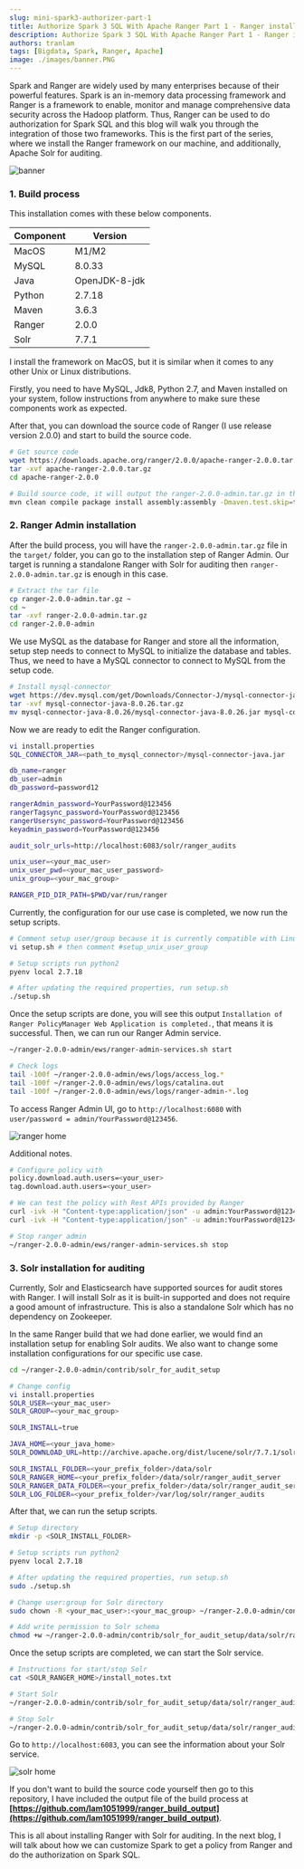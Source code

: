 ```yaml
---
slug: mini-spark3-authorizer-part-1
title: Authorize Spark 3 SQL With Apache Ranger Part 1 - Ranger installation
description: Authorize Spark 3 SQL With Apache Ranger Part 1 - Ranger installation
authors: tranlam
tags: [Bigdata, Spark, Ranger, Apache]
image: ./images/banner.PNG
---
```


Spark and Ranger are widely used by many enterprises because of their powerful features. Spark is an in-memory data processing framework and Ranger is a framework to enable, monitor and manage comprehensive data security across the Hadoop platform. Thus, Ranger can be used to do authorization for Spark SQL and this blog will walk you through the integration of those two frameworks. This is the first part of the series, where we install the Ranger framework on our machine, and additionally, Apache Solr for auditing.

![banner](./images/banner.PNG)

<!--truncate-->

### 1. Build process

This installation comes with these below components.

| Component   | Version      |
| ----------- | ------------ |
| MacOS       | M1/M2        |
| MySQL       | 8.0.33       |
| Java        | OpenJDK-8-jdk|
| Python      | 2.7.18       |
| Maven       | 3.6.3        |
| Ranger      | 2.0.0        |
| Solr        | 7.7.1        |

I install the framework on MacOS, but it is similar when it comes to any other Unix or Linux distributions.

Firstly, you need to have MySQL, Jdk8, Python 2.7, and Maven installed on your system, follow instructions from anywhere to make sure these components work as expected.

After that, you can download the source code of Ranger (I use release version 2.0.0) and start to build the source code.

```bash
# Get source code
wget https://downloads.apache.org/ranger/2.0.0/apache-ranger-2.0.0.tar.gz
tar -xvf apache-ranger-2.0.0.tar.gz
cd apache-ranger-2.0.0

# Build source code, it will output the ranger-2.0.0-admin.tar.gz in this repository in target/ folder
mvn clean compile package install assembly:assembly -Dmaven.test.skip=true -Drat.skip=true -Dpmd.skip=true -Dfindbugs.skip=true -Dspotbugs.skip=true -Dcheckstyle.skip=true
```

### 2. Ranger Admin installation

After the build process, you will have the `ranger-2.0.0-admin.tar.gz` file in the `target/` folder, you can go to the installation step of Ranger Admin. Our target is running a standalone Ranger with Solr for auditing then `ranger-2.0.0-admin.tar.gz` is enough in this case.

```bash
# Extract the tar file
cp ranger-2.0.0-admin.tar.gz ~
cd ~
tar -xvf ranger-2.0.0-admin.tar.gz
cd ranger-2.0.0-admin
```

We use MySQL as the database for Ranger and store all the information, setup step needs to connect to MySQL to initialize the database and tables. Thus, we need to have a MySQL connector to connect to MySQL from the setup code.

```bash
# Install mysql-connector
wget https://dev.mysql.com/get/Downloads/Connector-J/mysql-connector-java-8.0.26.tar.gz
tar -xvf mysql-connector-java-8.0.26.tar.gz
mv mysql-connector-java-8.0.26/mysql-connector-java-8.0.26.jar mysql-connector-java.jar
```

Now we are ready to edit the Ranger configuration.

```bash
vi install.properties
SQL_CONNECTOR_JAR=<path_to_mysql_connector>/mysql-connector-java.jar

db_name=ranger
db_user=admin
db_password=password12

rangerAdmin_password=YourPassword@123456
rangerTagsync_password=YourPassword@123456
rangerUsersync_password=YourPassword@123456
keyadmin_password=YourPassword@123456

audit_solr_urls=http://localhost:6083/solr/ranger_audits

unix_user=<your_mac_user>
unix_user_pwd=<your_mac_user_password>
unix_group=<your_mac_group>

RANGER_PID_DIR_PATH=$PWD/var/run/ranger
```

Currently, the configuration for our use case is completed, we now run the setup scripts.

```bash
# Comment setup user/group because it is currently compatible with Linux
vi setup.sh # then comment #setup_unix_user_group

# Setup scripts run python2
pyenv local 2.7.18

# After updating the required properties, run setup.sh
./setup.sh
```

Once the setup scripts are done, you will see this output `Installation of Ranger PolicyManager Web Application is completed.`, that means it is successful. Then, we can run our Ranger Admin service.

```bash
~/ranger-2.0.0-admin/ews/ranger-admin-services.sh start

# Check logs
tail -100f ~/ranger-2.0.0-admin/ews/logs/access_log.*
tail -100f ~/ranger-2.0.0-admin/ews/logs/catalina.out
tail -100f ~/ranger-2.0.0-admin/ews/logs/ranger-admin-*.log
```

To access Ranger Admin UI, go to `http://localhost:6080` with `user/password = admin/YourPassword@123456`.

![ranger home](./images/ranger_home.PNG)

Additional notes.

```bash
# Configure policy with
policy.download.auth.users=<your_user>
tag.download.auth.users=<your_user>

# We can test the policy with Rest APIs provided by Ranger
curl -ivk -H "Content-type:application/json" -u admin:YourPassword@123456 -X GET "http://localhost:6080/service/plugins/policies" # to get all policies
curl -ivk -H "Content-type:application/json" -u admin:YourPassword@123456 -X GET "http://localhost:6080/service/plugins/policies/download/dev_hive" # to get specific policy by service name

# Stop ranger admin
~/ranger-2.0.0-admin/ews/ranger-admin-services.sh stop 
```

### 3. Solr installation for auditing

Currently, Solr and Elasticsearch have supported sources for audit stores with Ranger. I will install Solr as it is built-in supported and does not require a good amount of infrastructure. This is also a standalone Solr which has no dependency on Zookeeper.

In the same Ranger build that we had done earlier, we would find an installation setup for enabling Solr audits. We also want to change some installation configurations for our specific use case.

```bash
cd ~/ranger-2.0.0-admin/contrib/solr_for_audit_setup

# Change config
vi install.properties
SOLR_USER=<your_mac_user>
SOLR_GROUP=<your_mac_group>

SOLR_INSTALL=true

JAVA_HOME=<your_java_home>
SOLR_DOWNLOAD_URL=http://archive.apache.org/dist/lucene/solr/7.7.1/solr-7.7.1.tgz

SOLR_INSTALL_FOLDER=<your_prefix_folder>/data/solr
SOLR_RANGER_HOME=<your_prefix_folder>/data/solr/ranger_audit_server
SOLR_RANGER_DATA_FOLDER=<your_prefix_folder>/data/solr/ranger_audit_server/data
SOLR_LOG_FOLDER=<your_prefix_folder>/var/log/solr/ranger_audits
```

After that, we can run the setup scripts.

```bash
# Setup directory
mkdir -p <SOLR_INSTALL_FOLDER>

# Setup scripts run python2
pyenv local 2.7.18

# After updating the required properties, run setup.sh
sudo ./setup.sh

# Change user:group for Solr directory
sudo chown -R <your_mac_user>:<your_mac_group> ~/ranger-2.0.0-admin/contrib

# Add write permission to Solr schema
chmod +w ~/ranger-2.0.0-admin/contrib/solr_for_audit_setup/data/solr/ranger_audit_server/ranger_audits/conf/managed-schema
```

Once the setup scripts are completed, we can start the Solr service.

```bash
# Instructions for start/stop Solr
cat <SOLR_RANGER_HOME>/install_notes.txt

# Start Solr
~/ranger-2.0.0-admin/contrib/solr_for_audit_setup/data/solr/ranger_audit_server/scripts/start_solr.sh

# Stop Solr
~/ranger-2.0.0-admin/contrib/solr_for_audit_setup/data/solr/ranger_audit_server/scripts/stop_solr.sh
```

Go to `http://localhost:6083`, you can see the information about your Solr service.

![solr home](./images/solr_home.PNG)

If you don't want to build the source code yourself then go to this repository, I have included the output file of the build process at **[https://github.com/lam1051999/ranger_build_output](https://github.com/lam1051999/ranger_build_output)**.

This is all about installing Ranger with Solr for auditing. In the next blog, I will talk about how we can customize Spark to get a policy from Ranger and do the authorization on Spark SQL.